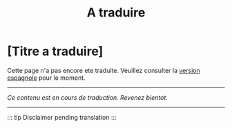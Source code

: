 ﻿---
title: [A traduire]
---

<!-- TODO: translation missing - French version -->

# [Titre a traduire]

Cette page n'a pas encore ete traduite. Veuillez consulter la [version espagnole](/es/mitos-clases-sociales) pour le moment.

---

*Ce contenu est en cours de traduction. Revenez bientot.*

---

::: tip
Disclaimer pending translation
:::
